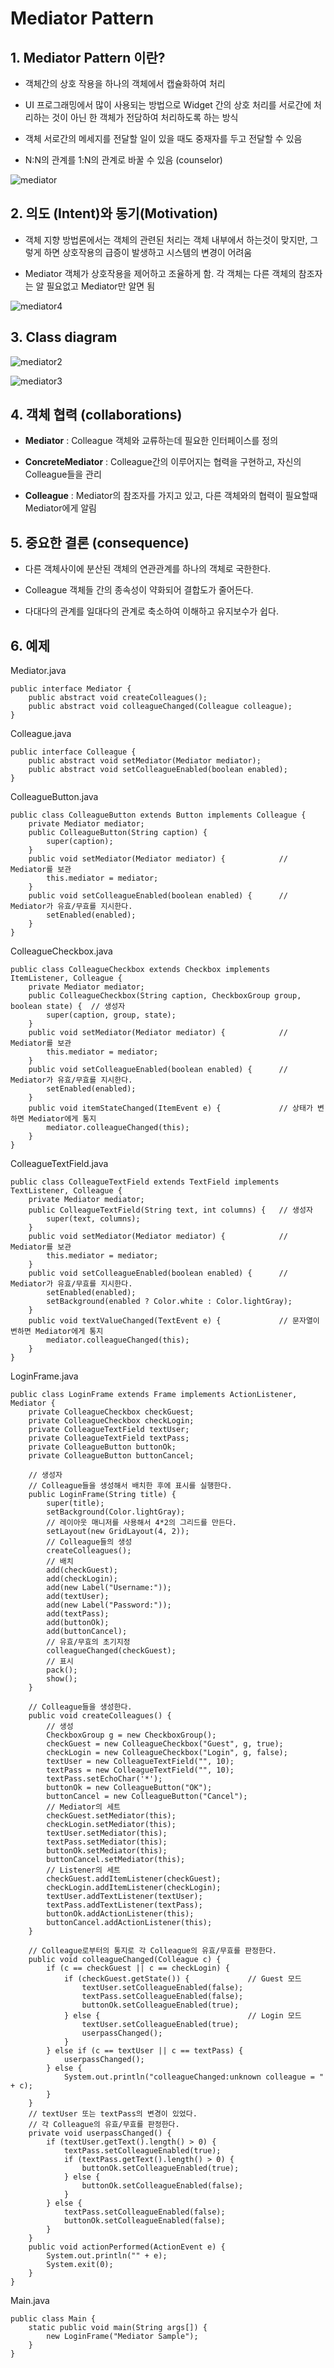 # Mediator Pattern

## 1. Mediator Pattern 이란?

- 객체간의 상호 작용을 하나의 객체에서 캡슐화하여 처리

- UI 프로그래밍에서 많이 사용되는 방법으로 Widget 간의 상호 처리를 서로간에 처리하는 것이 아닌 한 객체가 전담하여 처리하도록 하는 방식

- 객체 서로간의 메세지를 전달할 일이 있을 때도 중재자를 두고 전달할 수 있음

- N:N의 관계를 1:N의 관계로 바꿀 수 있음 (counselor)

![mediator](./img/mediator.png)

## 2. 의도 (Intent)와 동기(Motivation)

- 객체 지향 방법론에서는 객체의 관련된 처리는 객체 내부에서 하는것이 맞지만, 그렇게 하면 상호작용의 급증이 발생하고 시스템의 변경이 어려움

- Mediator 객체가 상호작용을 제어하고 조율하게 함. 각 객체는 다른 객체의 참조자는 알 필요없고 Mediator만 알면 됨

![mediator4](./img/mediator4.png)

## 3. Class diagram

![mediator2](./img/mediator2.png)

![mediator3](./img/mediator3.png)


## 4. 객체 협력 (collaborations)

- **Mediator** : Colleague 객체와 교류하는데 필요한 인터페이스를 정의

- **ConcreteMediator** : Colleague간의 이루어지는 협력을 구현하고, 자신의 Colleague들을 관리

- **Colleague** : Mediator의 참조자를 가지고 있고, 다른 객체와의 협력이 필요할때 Mediator에게 알림


## 5. 중요한 결론 (consequence)

- 다른 객체사이에 분산된 객체의 연관관계를 하나의 객체로 국한한다.

- Colleague 객체들 간의 종속성이 약화되어 결합도가 줄어든다.

- 다대다의 관계를 일대다의 관계로 축소하여 이해하고 유지보수가 쉽다.

## 6. 예제 

Mediator.java
```
public interface Mediator {
    public abstract void createColleagues();
    public abstract void colleagueChanged(Colleague colleague);
}
```

Colleague.java
```
public interface Colleague {
    public abstract void setMediator(Mediator mediator);
    public abstract void setColleagueEnabled(boolean enabled);
}
```

ColleagueButton.java
```
public class ColleagueButton extends Button implements Colleague {
    private Mediator mediator;
    public ColleagueButton(String caption) {
        super(caption);
    }
    public void setMediator(Mediator mediator) {            // Mediator를 보관
        this.mediator = mediator;
    }
    public void setColleagueEnabled(boolean enabled) {      // Mediator가 유효/무효를 지시한다.
        setEnabled(enabled);
    }
}
```

ColleagueCheckbox.java
```
public class ColleagueCheckbox extends Checkbox implements ItemListener, Colleague {
    private Mediator mediator;
    public ColleagueCheckbox(String caption, CheckboxGroup group, boolean state) {  // 생성자
        super(caption, group, state);
    }
    public void setMediator(Mediator mediator) {            // Mediator를 보관
        this.mediator = mediator;
    }
    public void setColleagueEnabled(boolean enabled) {      // Mediator가 유효/무효를 지시한다.
        setEnabled(enabled);
    }
    public void itemStateChanged(ItemEvent e) {             // 상태가 변하면 Mediator에게 통지
        mediator.colleagueChanged(this);
    }
}
```

ColleagueTextField.java
```
public class ColleagueTextField extends TextField implements TextListener, Colleague {
    private Mediator mediator;
    public ColleagueTextField(String text, int columns) {   // 생성자
        super(text, columns);
    }
    public void setMediator(Mediator mediator) {            // Mediator를 보관
        this.mediator = mediator;
    }
    public void setColleagueEnabled(boolean enabled) {      // Mediator가 유효/무효를 지시한다.
        setEnabled(enabled);
        setBackground(enabled ? Color.white : Color.lightGray);
    }
    public void textValueChanged(TextEvent e) {             // 문자열이 변하면 Mediator에게 통지
        mediator.colleagueChanged(this);
    }
}
```

LoginFrame.java
```
public class LoginFrame extends Frame implements ActionListener, Mediator {
    private ColleagueCheckbox checkGuest;
    private ColleagueCheckbox checkLogin;
    private ColleagueTextField textUser;
    private ColleagueTextField textPass;
    private ColleagueButton buttonOk;
    private ColleagueButton buttonCancel;

    // 생성자
    // Colleague들을 생성해서 배치한 후에 표시를 실행한다.
    public LoginFrame(String title) {
        super(title);
        setBackground(Color.lightGray);
        // 레이아웃 매니저를 사용해서 4*2의 그리드를 만든다.
        setLayout(new GridLayout(4, 2));
        // Colleague들의 생성
        createColleagues();
        // 배치
        add(checkGuest);
        add(checkLogin);
        add(new Label("Username:"));
        add(textUser);
        add(new Label("Password:"));
        add(textPass);
        add(buttonOk);
        add(buttonCancel);
        // 유효/무효의 초기지정
        colleagueChanged(checkGuest);
        // 표시
        pack();
        show();
    }
	
    // Colleague들을 생성한다.
    public void createColleagues() {
        // 생성
        CheckboxGroup g = new CheckboxGroup();
        checkGuest = new ColleagueCheckbox("Guest", g, true);
        checkLogin = new ColleagueCheckbox("Login", g, false);
        textUser = new ColleagueTextField("", 10);
        textPass = new ColleagueTextField("", 10);
        textPass.setEchoChar('*');
        buttonOk = new ColleagueButton("OK");
        buttonCancel = new ColleagueButton("Cancel");
        // Mediator의 세트
        checkGuest.setMediator(this);
        checkLogin.setMediator(this);
        textUser.setMediator(this);
        textPass.setMediator(this);
        buttonOk.setMediator(this);
        buttonCancel.setMediator(this);
        // Listener의 세트
        checkGuest.addItemListener(checkGuest);
        checkLogin.addItemListener(checkLogin);
        textUser.addTextListener(textUser);
        textPass.addTextListener(textPass);
        buttonOk.addActionListener(this);
        buttonCancel.addActionListener(this);
    }

    // Colleague로부터의 통지로 각 Colleague의 유효/무효를 판정한다.
    public void colleagueChanged(Colleague c) {
        if (c == checkGuest || c == checkLogin) {
            if (checkGuest.getState()) {             // Guest 모드
                textUser.setColleagueEnabled(false);
                textPass.setColleagueEnabled(false);
                buttonOk.setColleagueEnabled(true);
            } else {                                 // Login 모드
                textUser.setColleagueEnabled(true);
                userpassChanged();
            }
        } else if (c == textUser || c == textPass) {
            userpassChanged();
        } else {
            System.out.println("colleagueChanged:unknown colleague = " + c);
        }
    }
    // textUser 또는 textPass의 변경이 있었다.
    // 각 Colleague의 유효/무효를 판정한다.
    private void userpassChanged() {
        if (textUser.getText().length() > 0) {
            textPass.setColleagueEnabled(true);
            if (textPass.getText().length() > 0) {
                buttonOk.setColleagueEnabled(true);
            } else {
                buttonOk.setColleagueEnabled(false);
            }
        } else {
            textPass.setColleagueEnabled(false);
            buttonOk.setColleagueEnabled(false);
        }
    }
    public void actionPerformed(ActionEvent e) {
        System.out.println("" + e);
        System.exit(0);
    }
}
```

Main.java
```
public class Main {
    static public void main(String args[]) {
        new LoginFrame("Mediator Sample");
    }
}
```
